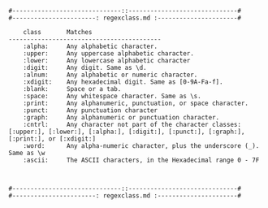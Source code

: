     #------------------------------::------------------------------#
    #-----------------------: regexclass.md :----------------------#
    
        class 		Matches
    ------------------------------------------
        :alpha:		Any alphabetic character.
        :upper:		Any uppercase alphabetic character.
        :lower:		Any lowercase alphabetic character
        :digit:		Any digit. Same as \d.
        :alnum:		Any alphabetic or numeric character.
        :xdigit:	Any hexadecimal digit. Same as [0-9A-Fa-f].
        :blank:		Space or a tab.
        :space:		Any whitespace character. Same as \s.
        :print:		Any alphanumeric, punctuation, or space character.
        :punct:		Any punctuation character
        :graph:		Any alphanumeric or punctuation character.
        :cntrl:		Any character not part of the character classes: [:upper:], [:lower:], [:alpha:], [:digit:], [:punct:], [:graph:], [:print:], or [:xdigit:]
        :word:		Any alpha-numeric character, plus the underscore (_). Same as \w
        :ascii:		The ASCII characters, in the Hexadecimal range 0 - 7F
    
    
    
    #------------------------------::------------------------------#
    #-----------------------: regexclass.md :----------------------#
